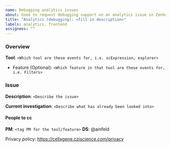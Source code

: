 ```yaml
---
name: Debugging analytics issues
about: Used to request debugging support on an analytics issue in Zenhub
title: "Analytics (debugging): <fill in description>"
labels: analytics, frontend
assignees: ""
---
```


### Overview

**Tool**: `<Which tool are these events for, i.e. scExpression, explorer>`

- Feature (Optional): `<Which feature in that tool are these events for, i.e. Filters>`

### Issue

**Description**: `<Describe the issue>`

**Current investigation**: `<Describe what has already been looked into>`

#### People to cc

**PM**: `<tag PM for the tool/feature>`
**DS**: @ainfeld

Privacy policy: https://cellxgene.cziscience.com/privacy
